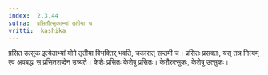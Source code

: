 ```yaml
---
index:  2.3.44
sutra:  प्रसितौत्सुकाभ्यां तृतीया च
vritti:  kashika 
---
```


प्रसित उत्सुक इत्येताभ्यां योगे तृतीया विभक्तिर् भवति, चकारात् सप्तमी च। प्रसितः प्रसक्तः, यस् तत्र नित्यम् एव अवबद्धः स प्रसितशब्देन उच्यते। केशैः प्रसितः केशेषु प्रसितः। केशैरुत्सुकः, केशेषु उत्सुकः।

